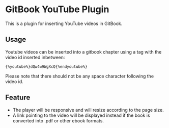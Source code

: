 GitBook YouTube Plugin
===

This is a plugin for inserting YouTube videos in GitBook.

## Usage

Youtube videos can be inserted into a gitbook chapter using a tag with the video id inserted inbetween:

```
{%youtube%}dQw4w9WgXcQ{%endyoutube%}
```

Please note that there should not be any space character following the video id.

## Feature

* The player will be responsive and will resize according to the page size.
* A link pointing to the video will be displayed instead if the book is converted into .pdf or other ebook formats.
